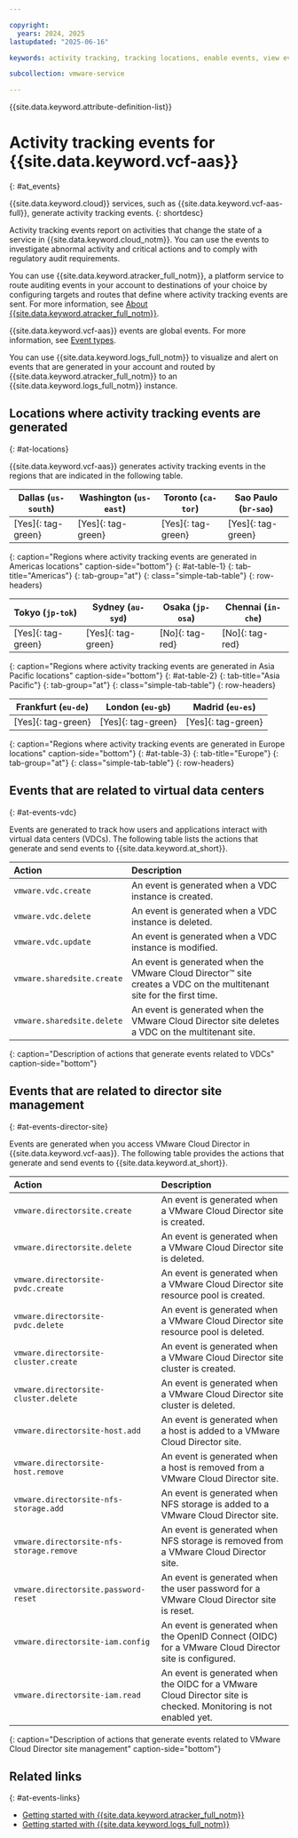 ```yaml
---

copyright:
  years: 2024, 2025
lastupdated: "2025-06-16"

keywords: activity tracking, tracking locations, enable events, view events, analyze events

subcollection: vmware-service

---
```


{{site.data.keyword.attribute-definition-list}}

# Activity tracking events for {{site.data.keyword.vcf-aas}}
{: #at_events}

{{site.data.keyword.cloud}} services, such as {{site.data.keyword.vcf-aas-full}}, generate activity tracking events.
{: shortdesc}

Activity tracking events report on activities that change the state of a service in {{site.data.keyword.cloud_notm}}. You can use the events to investigate abnormal activity and critical actions and to comply with regulatory audit requirements. 

You can use {{site.data.keyword.atracker_full_notm}}, a platform service to route auditing events in your account to destinations of your choice by configuring targets and routes that define where activity tracking events are sent. For more information, see [About {{site.data.keyword.atracker_full_notm}}](/docs/atracker?topic=atracker-about).

{{site.data.keyword.vcf-aas}} events are global events. For more information, see [Event types](/docs/atracker?topic=atracker-event_types).

You can use {{site.data.keyword.logs_full_notm}} to visualize and alert on events that are generated in your account and routed by {{site.data.keyword.atracker_full_notm}} to an {{site.data.keyword.logs_full_notm}} instance.

## Locations where activity tracking events are generated
{: #at-locations}

{{site.data.keyword.vcf-aas}} generates activity tracking events in the regions that are indicated in the following table.

| Dallas (`us-south`) | Washington (`us-east`) | Toronto (`ca-tor`) | Sao Paulo (`br-sao`) |
|---------------------|------------------------|--------------------|----------------------|
| [Yes]{: tag-green}  | [Yes]{: tag-green}     | [Yes]{: tag-green} | [Yes]{: tag-green}      |
{: caption="Regions where activity tracking events are generated in Americas locations" caption-side="bottom"}
{: #at-table-1}
{: tab-title="Americas"}
{: tab-group="at"}
{: class="simple-tab-table"}
{: row-headers}

| Tokyo (`jp-tok`)   | Sydney (`au-syd`) | Osaka (`jp-osa`) | Chennai (`in-che`) |
|--------------------|-------------------|------------------|--------------------|
| [Yes]{: tag-green} | [Yes]{: tag-green}   | [No]{: tag-red}  | [No]{: tag-red}    |
{: caption="Regions where activity tracking events are generated in Asia Pacific locations" caption-side="bottom"}
{: #at-table-2}
{: tab-title="Asia Pacific"}
{: tab-group="at"}
{: class="simple-tab-table"}
{: row-headers}

| Frankfurt (`eu-de`) | London (`eu-gb`) | Madrid (`eu-es`) |
|---------------------|------------------|------------------|
| [Yes]{: tag-green} | [Yes]{: tag-green} | [Yes]{: tag-green} | 
{: caption="Regions where activity tracking events are generated in Europe locations" caption-side="bottom"}
{: #at-table-3}
{: tab-title="Europe"}
{: tab-group="at"}
{: class="simple-tab-table"}
{: row-headers}

## Events that are related to virtual data centers
{: #at-events-vdc}

Events are generated to track how users and applications interact with virtual data centers (VDCs). The following table lists the actions that generate and send events to {{site.data.keyword.at_short}}.

| Action | Description |
|:------ |:----------- |
| `vmware.vdc.create` | An event is generated when a VDC instance is created. |
| `vmware.vdc.delete` | An event is generated when a VDC instance is deleted. |
| `vmware.vdc.update` | An event is generated when a VDC instance is modified. |
| `vmware.sharedsite.create` | An event is generated when the VMware Cloud Director™ site creates a VDC on the multitenant site for the first time. |
| `vmware.sharedsite.delete` | An event is generated when the VMware Cloud Director site deletes a VDC on the multitenant site. |
{: caption="Description of actions that generate events related to VDCs" caption-side="bottom"}

## Events that are related to director site management
{: #at-events-director-site}

Events are generated when you access VMware Cloud Director in {{site.data.keyword.vcf-aas}}. The following table provides the actions that generate and send events to {{site.data.keyword.at_short}}.

| Action | Description |
|:------ |:----------- |
| `vmware.directorsite.create` | An event is generated when a VMware Cloud Director site is created. |
| `vmware.directorsite.delete` | An event is generated when a VMware Cloud Director site is deleted. |
| `vmware.directorsite-pvdc.create` | An event is generated when a VMware Cloud Director site resource pool is created. |
| `vmware.directorsite-pvdc.delete` | An event is generated when a VMware Cloud Director site resource pool is deleted. |
| `vmware.directorsite-cluster.create` | An event is generated when a VMware Cloud Director site cluster is created. |
| `vmware.directorsite-cluster.delete` | An event is generated when a VMware Cloud Director site cluster is deleted. |
| `vmware.directorsite-host.add` | An event is generated when a host is added to a VMware Cloud Director site. |
| `vmware.directorsite-host.remove` | An event is generated when a host is removed from a VMware Cloud Director site. |
| `vmware.directorsite-nfs-storage.add` | An event is generated when NFS storage is added to a VMware Cloud Director site. |
| `vmware.directorsite-nfs-storage.remove` | An event is generated when NFS storage is removed from a VMware Cloud Director site. |
| `vmware.directorsite.password-reset` | An event is generated when the user password for a VMware Cloud Director site is reset. |
| `vmware.directorsite-iam.config` | An event is generated when the OpenID Connect (OIDC) for a VMware Cloud Director site is configured. |
| `vmware.directorsite-iam.read` | An event is generated when the OIDC for a VMware Cloud Director site is checked. Monitoring is not enabled yet. |
{: caption="Description of actions that generate events related to VMware Cloud Director site management" caption-side="bottom"}

## Related links
{: #at-events-links}

* [Getting started with {{site.data.keyword.atracker_full_notm}}](/docs/atracker?topic=atracker-getting-started)
* [Getting started with {{site.data.keyword.logs_full_notm}}](/docs/cloud-logs?topic=cloud-logs-getting-started)
